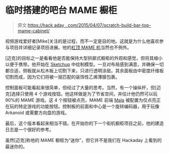 # 临时搭建的吧台 MAME 橱柜

> 原文:[https://hack aday . com/2015/04/07/scratch-build-bar-top-mame-cabinet/](https://hackaday.com/2015/04/07/scratch-built-bar-top-mame-cabinet/)

视频游戏爱好者[Mike]关注的是过程，而不一定是目的地。这就是为什么他喜欢参与项目并详细记录项目进展。他的[杠顶 MAME 机](http://wiki.arcadecontrols.com/wiki/Mikes_Mini_Mame)当然也不例外。

[迈克]的目标之一是看看他是否能保持大型拱廊式橱柜的外观和感觉，但将其缩小以便于携带。他开始在 [Sketchup](http://www.sketchup.com/) 中绘制模型。一旦对布局感到满意，并确保一切都合适，侧板就从松木板上切割下来，只进行透明涂层。其余面板由中密度纤维板切割而成，因为它们将被一层匹配的装饰性乙烯薄膜包裹。

控制面板可能看起来很简单，但经过了大量的思考。当然，有一个操纵杆，但[迈克]选择只使用 4 个游戏按钮。他这样做是为了节省空间，并估计他仍然可以玩 90%的 MAME 游戏。这 4 个按钮被点亮，MAME 前端 [Mala](http://www.malafe.net/) 被配置为仅点亮正在玩的特定游戏的功能按钮。控制板的前面和中心是一个旋转编码器，用于玩像 Arkanoid 或需要方向盘的游戏。

最后，这个版本看起来相当不错。在开始你的下一个街机橱柜项目之前，他的建造日志是一个很好的参考。

虽然[迈克]称他的 MAME 橱柜为“迷你”，但它并不是我们在 Hackaday 上看到的最迷你的。